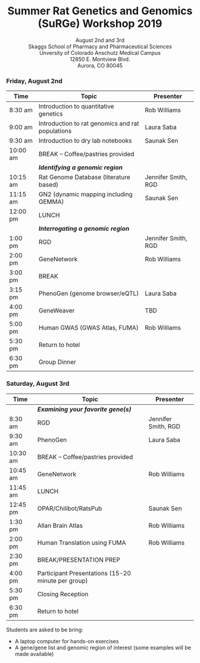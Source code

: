 <h1 style="text-align: center; font-size:2em">Summer Rat Genetics and Genomics (SuRGe) Workshop 2019</h1>  
<p style="text-align: center; font-size:1em">August 2nd and 3rd<br>Skaggs School of Pharmacy and Pharmaceutical Sciences<br>Unversity of Colorado Anschutz Medical Campus<br>12850 E. Montview Blvd.<br>Aurora, CO 80045</p>  

### Friday, August 2nd 
Time | Topic | Presenter
-----|-------|----------
8:30 am | Introduction to quantitative genetics | Rob Williams
9:00 am | Introduction to rat genomics and rat populations | Laura Saba
9:30 am | Introduction to dry lab notebooks | Saunak Sen
10:00 am | BREAK – Coffee/pastries provided |
	| ***Identifying a genomic region*** |
10:15 am | Rat Genome Database (literature based)	 | Jennifer Smith, RGD
11:15 am | GN2 (dynamic mapping including GEMMA) | Saunak Sen
12:00 pm | LUNCH |	
	| ***Interrogating a genomic region*** |
1:00 pm | RGD | 	Jennifer Smith, RGD
2:00 pm | GeneNetwork | Rob Williams
3:00 pm | BREAK	|
3:15 pm | PhenoGen (genome browser/eQTL) | Laura Saba
4:00 pm | GeneWeaver | TBD
5:00 pm | Human GWAS (GWAS Atlas, FUMA) | Rob Williams
5:30 pm  | Return to hotel	|
6:30 pm | Group Dinner	|

### Saturday, August 3rd 
Time | Topic | Presenter
-----|-------|----------
	| ***Examining your favorite gene(s)*** |
8:30 am | RGD | 	Jennifer Smith, RGD
9:30 am | PhenoGen | Laura Saba
10:30 am | BREAK – Coffee/pastries provided	|
10:45 am | GeneNetwork | Rob Williams
11:45 am | LUNCH	|
12:45 pm | OPAR/Chilibot/RatsPub | Saunak Sen
1:30 pm | Allan Brain Atlas | Rob Williams
2:00 pm | Human Translation using FUMA | Rob Williams
2:30 pm | BREAK/PRESENTATION PREP	|
4:00 pm | Participant Presentations (15-20 minute per group) |
5:30 pm | Closing Reception	|
6:30 pm | Return to hotel	|

Students are asked to be bring:

* A laptop computer for hands-on exercises
* A gene/gene list and genomic region of interest (some examples will be made available)

